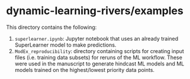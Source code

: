 # dynamic-learning-rivers/examples

This directory contains the following:
1. `superlearner.ipynb`: Jupyter notebook that uses an already trained SuperLearner model to make predictions.
2. `ModEx_reproducibility`: directory containing scripts for creating input files (i.e. training data subsets)
   for reruns of the ML workflow. These were used in the manuscript to generate hindcast ML models and ML models
   trained on the highest/lowest priority data points.